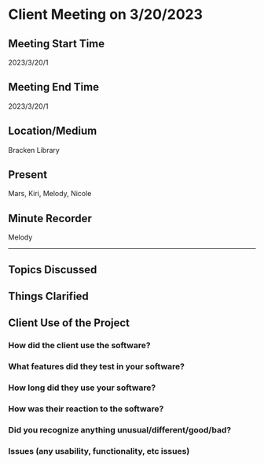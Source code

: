 # Client Meeting on 3/20/2023

## Meeting Start Time
2023/3/20/1

## Meeting End Time
2023/3/20/1

## Location/Medium
Bracken Library

## Present
Mars, Kiri, Melody, Nicole

## Minute Recorder
Melody

---

## Topics Discussed
## Things Clarified
## Client Use of the Project
### How did the client use the software?
### What features did they test in your software?
### How long did they use your software?
### How was their reaction to the software?
### Did you recognize anything unusual/different/good/bad?
### Issues (any usability, functionality, etc issues)